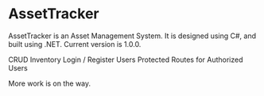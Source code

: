 # AssetTracker

AssetTracker is an Asset Management System. It is designed using C#, and built using .NET.
Current version is 1.0.0.

CRUD Inventory
Login / Register Users
Protected Routes for Authorized Users

More work is on the way.
